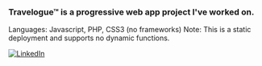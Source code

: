 ### Travelogue&trade; is a progressive web app project I've worked on.
Languages: Javascript, PHP, CSS3 (no frameworks)
Note: This is a static deployment and supports no dynamic functions.


[![LinkedIn](https://img.shields.io/badge/ViewDeployment-%230077B5.svg?logo=html&logoColor=white)](https://advoidh-b.github.io/-Travelogue/welcome.html)
